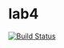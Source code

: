 # lab4
[![Build Status](https://travis-ci.com/samira610/Lab4.svg?branch=master)](https://travis-ci.com/samira610/Lab4)
